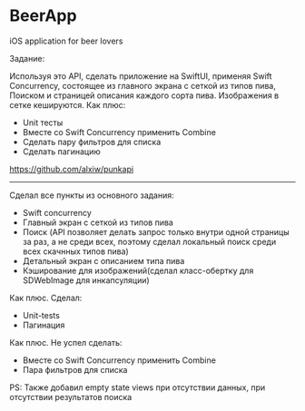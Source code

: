 # BeerApp
iOS application for beer lovers

Задание:

Используя это API, сделать приложение на SwiftUI, применяя Swift Concurrency, состоящее
из главного экрана с сеткой из типов пива, Поиском и страницей описания каждого сорта
пива. Изображения в сетке кешируются.
Как плюс:
- Unit тесты
- Вместе со Swift Concurrency применить Combine
- Сделать пару фильтров для списка
- Сделать пагинацию

https://github.com/alxiw/punkapi

------------------------------------------------------------------------
Сделал все пункты из основного задания:
- Swift concurrency
- Главный экран с сеткой из типов пива
- Поиск (API позволяет делать запрос только внутри одной страницы за раз, а не среди всех, поэтому сделал локальный поиск среди всех скачнных типов пива)
- Детальный экран с описанием типа пива
- Кэширование для изображений(сделал класс-обертку для SDWebImage для инкапсуляции)

Как плюс. Сделал:
- Unit-tests
- Пагинация

Как плюс. Не успел сделать:
- Вместе со Swift Concurrency применить Combine
- Пара фильтров для списка

PS: Также добавил empty state views при отсутствии данных, при отсутствии результатов поиска
